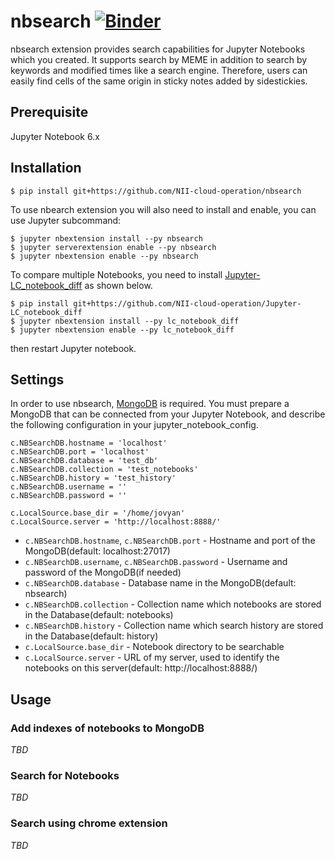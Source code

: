 # nbsearch [![Binder](https://mybinder.org/badge_logo.svg)](https://mybinder.org/v2/gh/NII-cloud-operation/nbsearch/master)

nbsearch extension provides search capabilities for Jupyter Notebooks which you created. It supports search by MEME in addition to search by keywords and modified times like a search engine. Therefore, users can easily find cells of the same origin in sticky notes added by sidestickies.

## Prerequisite

Jupyter Notebook 6.x

## Installation

```
$ pip install git+https://github.com/NII-cloud-operation/nbsearch
```

To use nbearch extension you will also need to install and enable, you can use Jupyter subcommand:

```
$ jupyter nbextension install --py nbsearch
$ jupyter serverextension enable --py nbsearch
$ jupyter nbextension enable --py nbsearch
```

To compare multiple Notebooks, you need to install [Jupyter-LC_notebook_diff](https://github.com/NII-cloud-operation/Jupyter-LC_notebook_diff) as shown below.

```
$ pip install git+https://github.com/NII-cloud-operation/Jupyter-LC_notebook_diff
$ jupyter nbextension install --py lc_notebook_diff
$ jupyter nbextension enable --py lc_notebook_diff
```

then restart Jupyter notebook.

## Settings

In order to use nbsearch, [MongoDB](https://www.mongodb.com/) is required.
You must prepare a MongoDB that can be connected from your Jupyter Notebook,
and describe the following configuration in your jupyter_notebook_config.

```
c.NBSearchDB.hostname = 'localhost'
c.NBSearchDB.port = 'localhost'
c.NBSearchDB.database = 'test_db'
c.NBSearchDB.collection = 'test_notebooks'
c.NBSearchDB.history = 'test_history'
c.NBSearchDB.username = ''
c.NBSearchDB.password = ''

c.LocalSource.base_dir = '/home/jovyan'
c.LocalSource.server = 'http://localhost:8888/'
```

* `c.NBSearchDB.hostname`, `c.NBSearchDB.port` - Hostname and port of the MongoDB(default: localhost:27017)
* `c.NBSearchDB.username`, `c.NBSearchDB.password` - Username and password of the MongoDB(if needed)
* `c.NBSearchDB.database` - Database name in the MongoDB(default: nbsearch)
* `c.NBSearchDB.collection` - Collection name which notebooks are stored in the Database(default: notebooks)
* `c.NBSearchDB.history` - Collection name which search history are stored in the Database(default: history)
* `c.LocalSource.base_dir` - Notebook directory to be searchable
* `c.LocalSource.server` - URL of my server, used to identify the notebooks on this server(default: http://localhost:8888/)

## Usage

### Add indexes of notebooks to MongoDB

*TBD*

### Search for Notebooks

*TBD*

### Search using chrome extension

*TBD*
